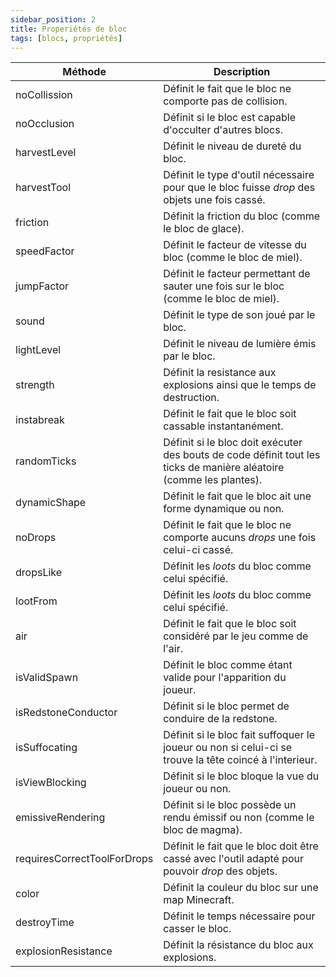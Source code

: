 ```yaml
---
sidebar_position: 2
title: Properiétés de bloc
tags: [blocs, propriétés]
---
```


| Méthode | Description |
|-----|-----|
| noCollission | Définit le fait que le bloc ne comporte pas de collision. |
| noOcclusion | Définit si le bloc est capable d'occulter d'autres blocs. |
| harvestLevel | Définit le niveau de dureté du bloc. |
| harvestTool | Définit le type d'outil nécessaire pour que le bloc fuisse _drop_ des objets une fois cassé. |
| friction | Définit la friction du bloc (comme le bloc de glace). |
| speedFactor | Définit le facteur de vitesse du bloc (comme le bloc de miel). |
| jumpFactor | Définit le facteur permettant de sauter une fois sur le bloc (comme le bloc de miel). |
| sound | Définit le type de son joué par le bloc. |
| lightLevel | Définit le niveau de lumière émis par le bloc. |
| strength | Définit la resistance aux explosions ainsi que le temps de destruction. |
| instabreak | Définit le fait que le bloc soit cassable instantanément. |
| randomTicks | Définit si le bloc doit exécuter des bouts de code définit tout les ticks de manière aléatoire (comme les plantes). |
| dynamicShape | Définit le fait que le bloc ait une forme dynamique ou non. |
| noDrops | Définit le fait que le bloc ne comporte aucuns _drops_ une fois celui-ci cassé. |
| dropsLike | Définit les _loots_ du bloc comme celui spécifié. |
| lootFrom | Définit les _loots_ du bloc comme celui spécifié. |
| air | Définit le fait que le bloc soit considéré par le jeu comme de l'air. |
| isValidSpawn | Définit le bloc comme étant valide pour l'apparition du joueur. |
| isRedstoneConductor | Définit si le bloc permet de conduire de la redstone. |
| isSuffocating | Définit si le bloc fait suffoquer le joueur ou non si celui-ci se trouve la tête coincé à l'interieur. |
| isViewBlocking | Définit si le bloc bloque la vue du joueur ou non. |
| emissiveRendering | Définit si le bloc possède un rendu émissif ou non (comme le bloc de magma). |
| requiresCorrectToolForDrops | Définit le fait que le bloc doit être cassé avec l'outil adapté pour pouvoir _drop_ des objets. |
| color | Définit la couleur du bloc sur une map Minecraft. |
| destroyTime | Définit le temps nécessaire pour casser le bloc. |
| explosionResistance | Définit la résistance du bloc aux explosions. |